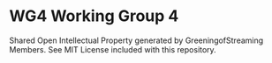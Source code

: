 # WG4 Working Group 4 
Shared Open Intellectual Property generated by GreeningofStreaming Members.
See MIT License included with this repository.
